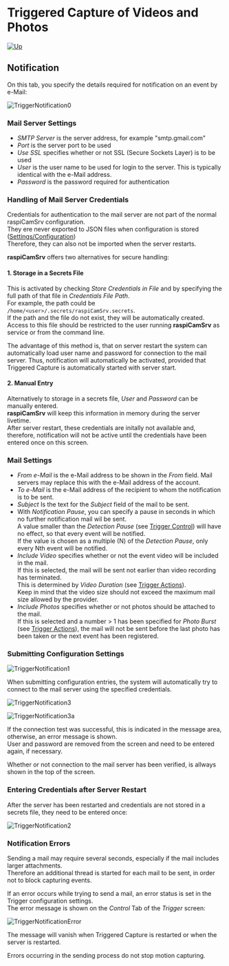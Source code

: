 # Triggered Capture of Videos and Photos

[![Up](img/goup.gif)](./Trigger.md)

## Notification

On this tab, you specify the details required for notification on an event by e-Mail:

![TriggerNotification0](./img/Trigger_Notification0.jpg)

### Mail Server Settings

- *SMTP Server* is the server address, for example "smtp.gmail.com"
- *Port* is the server port to be used
- *Use SSL* specifies whether or not SSL (Secure Sockets Layer) is to be used
- *User* is the user name to be used for login to the server. This is typically identical with the e-Mail address.
- *Password* is the password required for authentication

### Handling of Mail Server Credentials

Credentials for authentication to the mail server are not part of the normal raspiCamSrv configuration.    
They ere never exported to JSON files when configuration is stored ([Settings/Configuration](./Settings.md#server-configuration))   
Therefore, they can also not be imported when the server restarts.

**raspiCamSrv** offers two alternatives for secure handling:

#### 1. Storage in a Secrets File

This is activated by checking *Store Credentials in File* and by specifying the full path of that file in *Credentials File Path*.   
For example, the path could be ```/home/<user>/.secrets/raspiCamSrv.secrets```.   
If the path and the file do not exist, they will be automatically created.  
Access to this file should be restricted to the user running **raspiCamSrv** as service or from the command line.

The advantage of this method is, that on server restart the system can automatically load user name and password for connection to the mail server. Thus, notification will automatically be activated, provided that Triggered Capture is automatically started with server start.

#### 2. Manual Entry

Alternatively to storage in a secrets file, *User* and *Password* can be manually entered.   
**raspiCamSrv** will keep this information in memory during the server livetime.   
After server restart, these credentials are initally not available and, therefore, notification will not be active until the credentials have been entered once on this screen.

### Mail Settings

- *From e-Mail* is the e-Mail address to be shown in the *From* field. Mail servers may replace this with the e-Mail address of the account.
- *To e-Mail* is the e-Mail address of the recipient to whom the notification is to be sent.
- *Subject* Is the text for the *Subject* field of the mail to be sent.
- With *Notification Pause*, you can specify a pause in seconds in which no further notification mail wil be sent.   
A value smaller than the *Detection Pause* (see [Trigger Control](./Trigger.md#control)) will have no effect, so that every event will be notified.    
If the value is chosen as a multiple (N) of the *Detection Pause*, only every Nth event will be notified.
- *Include Video* specifies whether or not the event video will be included in the mail.    
If this is selected, the mail will be sent not earlier than video recording has terminated.    
This is determined by *Video Duration* (see [Trigger Actions](./Trigger.md#actions)).   
Keep in mind that the video size should not exceed the maximum mail size allowed by the provider.
- *Include Photos* specifies whether or not photos should be attached to the mail.   
If this is selected and a number > 1 has been specified for *Photo Burst* (see [Trigger Actions](./Trigger.md#actions)), the mail will not be sent before the last photo has been taken or the next event has been registered.

### Submitting Configuration Settings

![TriggerNotification1](./img/Trigger_Notification1.jpg)

When submitting configuration entries, the system will automatically try to connect to the mail server using the specified credentials.

![TriggerNotification3](./img/Trigger_Notification3.jpg)

![TriggerNotification3a](./img/Trigger_Notification3a.jpg)

If the connection test was successful, this is indicated in the message area, otherwise, an error message is shown.   
User and password are removed from the screen and need to be entered again, if necessary.

Whether or not connection to the mail server has been verified, is allways shown in the top of the screen.

### Entering Credentials after Server Restart

After the server has been restarted and credentials are not stored in a secrets file, they need to be entered once:

![TriggerNotification2](./img/Trigger_Notification2.jpg)


### Notification Errors

Sending a mail may require several seconds, especially if the mail includes larger attachments.   
Therefore an additional thread is started for each mail to be sent, in order not to block capturing events.

If an error occurs while trying to send a mail, an error status is set in the Trigger configuration settings.   
The error message is shown on the *Control* Tab of the *Trigger* screen:   

![TriggerNotificationError](./img/Trigger_NotificationError.jpg)

The message will vanish when Triggered Capture is restarted or when the server is restarted.   

Errors occurring in the sending process do not stop motion capturing.
